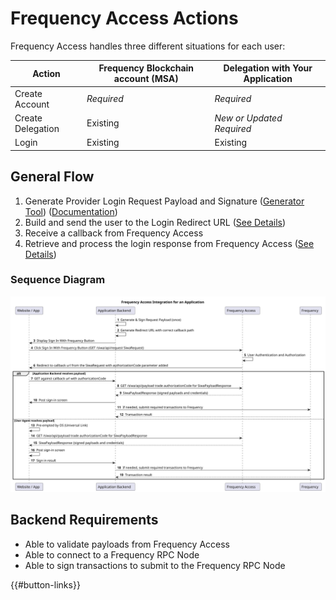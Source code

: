 # Frequency Access Actions

Frequency Access handles three different situations for each user:

| Action            | Frequency Blockchain account (MSA) | Delegation with Your Application |
| ----------------- | ---------------------------------- | -------------------------------- |
| Create Account    | _Required_                         | _Required_                       |
| Create Delegation | Existing                           | _New or Updated Required_        |
| Login             | Existing                           | Existing                         |

## General Flow

1. Generate Provider Login Request Payload and Signature ([Generator Tool](#todo)) ([Documentation](../SignatureGeneration.md))
2. Build and send the user to the Login Redirect URL ([See Details](./Start.md))
3. Receive a callback from Frequency Access
4. Retrieve and process the login response from Frequency Access ([See Details](./Response.md))

### Sequence Diagram

![General Flow Sequency Diagram](./flow.svg)

## Backend Requirements

- Able to validate payloads from Frequency Access
- Able to connect to a Frequency RPC Node
- Able to sign transactions to submit to the Frequency RPC Node

{{#button-links}}

